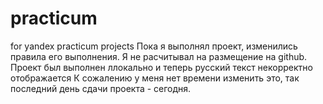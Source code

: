 # practicum
for yandex practicum projects
Пока я выполнял проект, изменились правила его выполнения. Я не расчитывал на размещение на github. Проект был выполнен ллокально и теперь русский текст некорректно отображается
К сожалению у меня нет времени изменить это, так последний день сдачи проекта - сегодня.
